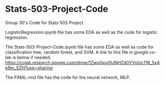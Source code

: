 # Stats-503-Project-Code
Group 30's Code for Stats 503 Project


LogisticRegression.ipynb file has some EDA as well as the code for logistic regression.

The Stats-503-Project-Code.ipynb file has some EDA as well as code for classification tree, random forest, and SVM. A link to this file in google co-lab is below if needed.
https://colab.research.google.com/drive/1Zwo0xjyDUNHZdOYVoUc7W_5xAe9m_SZH?usp=sharing

The FINAL.rmd file has the code for the neural network, MLP.
